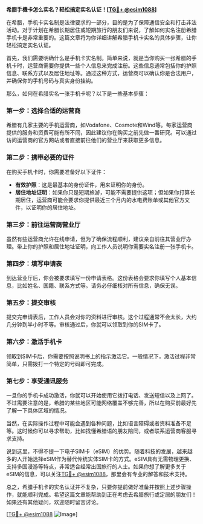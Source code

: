 **希腊手機卡怎么实名？轻松搞定实名认证！[[TG💪+ @esim1088](https://t.me/s/esim1088)]**

在希腊，手机卡实名制是法律要求的一部分，目的是为了保障通信安全和打击非法活动。对于计划在希腊长期居住或短期旅行的朋友们来说，了解如何实名注册希腊手机卡是非常重要的。这篇文章将为你详细讲解希腊手机卡实名的具体步骤，让你轻松搞定实名认证。

首先，我们需要明确什么是手机卡实名制。简单来说，就是当你购买一张希腊的手机卡时，运营商需要你提供一些个人信息来完成注册。这些信息通常包括你的护照信息、联系方式以及居住地址等。通过这种方式，运营商可以确认你是合法用户，并确保你的手机号码与真实身份挂钩。

那么，如何在希腊实名一张手机卡呢？以下是一些基本步骤：

### **第一步：选择合适的运营商**
希腊有几家主要的手机运营商，如Vodafone、Cosmote和Wind等。每家运营商提供的服务和资费可能有所不同，因此建议你在购买之前先做一番研究。可以通过访问运营商的官方网站或者直接前往他们的营业厅来获取更多信息。

### **第二步：携带必要的证件**
在购买手机卡时，你需要准备好以下证件：
- **有效护照**：这是最基本的身份证件，用来证明你的身份。
- **居住地址证明**：如果你只是短期旅游，可能不需要提供这项；但如果你打算长期居住，运营商可能会要求你提供最近三个月内的水电费账单或其他官方文件，以证明你的居住地址。

### **第三步：前往运营商营业厅**
虽然有些运营商允许在线申请，但为了确保流程顺利，建议亲自前往其营业厅办理。带上你的护照和居住地址证明，向工作人员说明你需要实名注册一张手机卡。

### **第四步：填写申请表**
到达营业厅后，你会被要求填写一份申请表格。这份表格会要求你填写个人基本信息，比如姓名、国籍、联系方式等。请务必仔细核对所有信息，确保无误。

### **第五步：提交审核**
提交完申请表后，工作人员会对你的资料进行审核。这个过程通常不会太长，大约几分钟到半小时不等。审核通过后，你就可以领取到你的SIM卡了。

### **第六步：激活手机卡**
领取到SIM卡后，你需要按照说明书上的指示激活它。一般情况下，激活过程非常简单，只需拨打一个特定的号码即可完成。

### **第七步：享受通讯服务**
一旦你的手机卡成功激活，你就可以开始使用它拨打电话、发送短信以及上网了。不过需要注意的是，希腊的某些地区可能网络覆盖不够完善，所以在购买前最好先了解一下具体区域的情况。

当然，在实际操作过程中可能会遇到各种问题，比如语言障碍或者资料准备不足等。这时候你可以寻求帮助，比如找懂希腊语的朋友陪同，或者联系运营商客服寻求支持。

说到这里，不得不提一下电子SIM卡（eSIM）的优势。随着科技的发展，越来越多的人开始选择eSIM作为替代传统实体SIM卡的方式。eSIM具有无需物理更换、支持多国漫游等特点，非常适合经常出国旅行的人士。如果你想了解更多关于eSIM的信息，可以关注[TG💪+ @esim1088](https://t.me/s/esim1088)，那里会有专业的解答和技术支持。

总之，希腊手机卡的实名认证并不复杂，只要你提前做好准备并按照上述步骤操作，就能顺利完成。希望这篇文章能帮助到正在考虑去希腊旅行或定居的朋友们！如果还有其他疑问，欢迎随时留言讨论。

[[TG💪+ @esim1088](https://t.me/s/esim1088) ![Image](https://i.postimg.cc/4NQfJmqS/Snipaste-2025-05-13-00-14-12.png)]